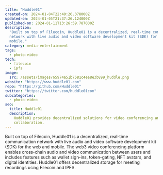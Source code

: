 ```yaml
---
title: "Huddle01"
created-on: 2024-01-04T22:40:26.378000Z
updated-on: 2024-01-05T21:37:26.124000Z
published-on: 2024-01-11T13:26:59.787000Z
description:
  "Built on top of Filecoin, Huddle01 is a decentralized, real-time communication
  network with live audio and video software development kit (SDK) for the web and
  mobile."
category: media-entertainment
tags:
  - photo-video
tech:
  - filecoin
  - ipfs
image:
  src: /assets/images/65974a51b7581c4ee8e3b899_huddle.png
website: "https://www.huddle01.com"
repo: "https://github.com/Huddle01"
twitter: "https://twitter.com/huddle01com"
subcategories:
  - photo-video
seo:
  title: Huddle01
  description:
    Huddle01 provides decentralized solutions for video conferencing and
    collaboration.
---
```


Built on top of Filecoin, Huddle01 is a decentralized, real-time communication network with live audio and video software development kit (SDK) for the web and mobile. The web3 video conferencing platform enables cross-chain audio and video communication between users and includes features such as wallet sign-ins, token-gating, NFT avatars, and digital identities. Huddle01 offers decentralized storage for meeting recordings using Filecoin and IPFS.
